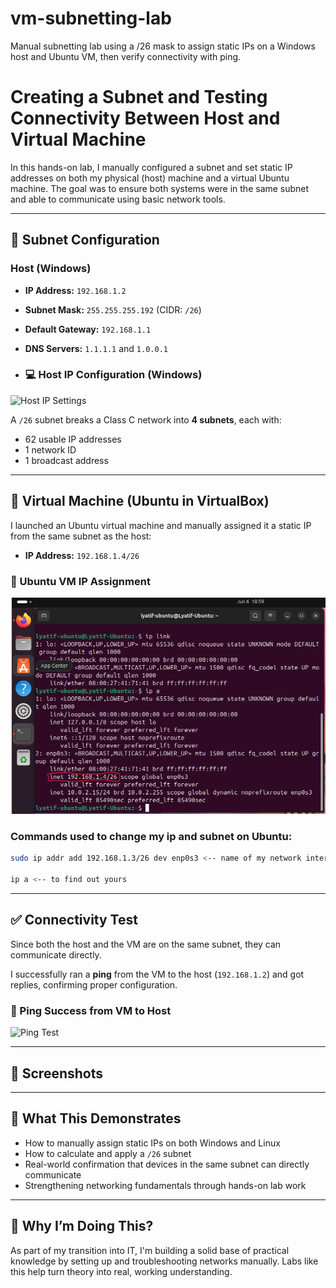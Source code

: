 # vm-subnetting-lab
Manual subnetting lab using a /26 mask to assign static IPs on a Windows host and Ubuntu VM, then verify connectivity with ping.
# Creating a Subnet and Testing Connectivity Between Host and Virtual Machine

In this hands-on lab, I manually configured a subnet and set static IP addresses on both my physical (host) machine and a virtual Ubuntu machine. The goal was to ensure both systems were in the same subnet and able to communicate using basic network tools.

---

## 🧠 Subnet Configuration

### Host (Windows)

- **IP Address:** `192.168.1.2`
- **Subnet Mask:** `255.255.255.192` (CIDR: `/26`)
- **Default Gateway:** `192.168.1.1`
- **DNS Servers:** `1.1.1.1` and `1.0.0.1`

- ### 💻 Host IP Configuration (Windows)
![Host IP Settings]((https://github.com/user-attachments/assets/32292c3f-ad3b-4859-afa3-bdc8311294fb)
)

A `/26` subnet breaks a Class C network into **4 subnets**, each with:
- 62 usable IP addresses
- 1 network ID
- 1 broadcast address

---

## 🐧 Virtual Machine (Ubuntu in VirtualBox)

I launched an Ubuntu virtual machine and manually assigned it a static IP from the same subnet as the host:

- **IP Address:** `192.168.1.4/26`
### 🐧 Ubuntu VM IP Assignment
![Ubuntu IP Info](https://github.com/LyatifM/vm-subnetting-lab/blob/main/Screenshot%202025-06-06%20195925.png?raw=true)

### Commands used to change my ip and subnet on Ubuntu:
```bash
sudo ip addr add 192.168.1.3/26 dev enp0s3 <-- name of my network interface

ip a <-- to find out yours
```

---

## ✅ Connectivity Test

Since both the host and the VM are on the same subnet, they can communicate directly.

I successfully ran a **ping** from the VM to the host (`192.168.1.2`) and got replies, confirming proper configuration.
### 📶 Ping Success from VM to Host
![Ping Test]([img/ping-tests.png](https://github.com/LyatifM/vm-subnetting-lab/blob/main/Screenshot%202025-06-06%20202305.png?raw=true))

---

## 📸 Screenshots

---

## 🧠 What This Demonstrates

- How to manually assign static IPs on both Windows and Linux
- How to calculate and apply a `/26` subnet
- Real-world confirmation that devices in the same subnet can directly communicate
- Strengthening networking fundamentals through hands-on lab work

---

## 📍 Why I’m Doing This?

As part of my transition into IT, I'm building a solid base of practical knowledge by setting up and troubleshooting networks manually. Labs like this help turn theory into real, working understanding.
